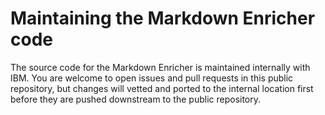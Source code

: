 <!--
# Copyright 2022, 2024 IBM Inc. All rights reserved
# SPDX-License-Identifier: Apache2.0
# Last updated: 2024-03-06
-->


# Maintaining the Markdown Enricher code


The source code for the Markdown Enricher is maintained internally with IBM. You are welcome to open issues and pull requests in this public repository, but changes will vetted and ported to the internal location first before they are pushed downstream to the public repository.



